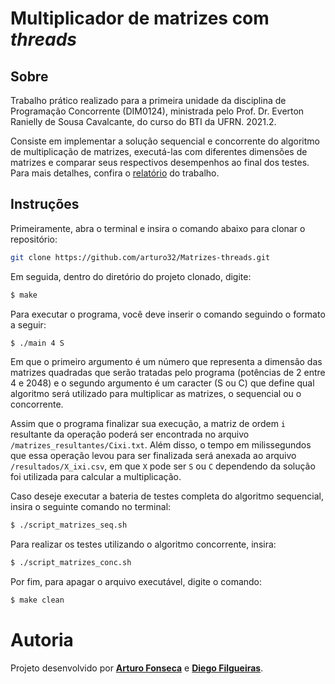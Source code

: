 # Multiplicador de matrizes com _threads_

## Sobre

Trabalho prático realizado para a primeira unidade da disciplina de Programação Concorrente (DIM0124), ministrada pelo Prof. Dr. Everton Ranielly de Sousa Cavalcante, do curso do BTI da UFRN. 2021.2.

Consiste em implementar a solução sequencial e concorrente do algoritmo de multiplicação de matrizes, executá-las com diferentes dimensões de matrizes e comparar seus respectivos desempenhos ao final dos testes. Para mais detalhes, confira o [relatório](https://github.com/arturo32/Matrizes-threads/blob/main/docs/Trabalho%20I%20-%20Relat%C3%B3rio.pdf) do trabalho.

## Instruções

Primeiramente, abra o terminal e insira o comando abaixo para clonar o repositório:

```bash
git clone https://github.com/arturo32/Matrizes-threads.git
```

Em seguida, dentro do diretório do projeto clonado, digite:
```bash
$ make
```

Para executar o programa, você deve inserir o comando seguindo o formato a seguir:

```bash
$ ./main 4 S
```

Em que o primeiro argumento é um número que representa a dimensão das matrizes quadradas que serão tratadas pelo programa (potências de 2 entre 4 e 2048) e o segundo argumento é um caracter (S ou C) que define qual algoritmo será utilizado para multiplicar as matrizes, o sequencial ou o concorrente.

Assim que o programa finalizar sua execução, a matriz de ordem `i` resultante  da operação poderá ser encontrada no arquivo `/matrizes_resultantes/Cixi.txt`. Além disso, o tempo em milissegundos que essa operação levou para ser finalizada será anexada ao arquivo `/resultados/X_ixi.csv`, em que `X` pode ser `S` ou `C` dependendo da solução foi utilizada para calcular a multiplicação.

Caso deseje executar a bateria de testes completa do algoritmo sequencial, insira o seguinte comando no terminal:

```bash
$ ./script_matrizes_seq.sh
```

Para realizar os testes utilizando o algoritmo concorrente, insira:

```bash
$ ./script_matrizes_conc.sh
```

Por fim, para apagar o arquivo executável, digite o comando:

```bash
$ make clean
```

# Autoria
Projeto desenvolvido por [**Arturo Fonseca**](https://github.com/arturo32) e [**Diego Filgueiras**](https://github.com/diegofilbal).
